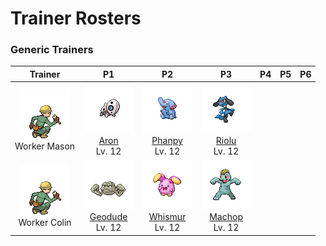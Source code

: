 # Trainer Rosters

### Generic Trainers

| Trainer | P1 | P2 | P3 | P4 | P5 | P6 |
|:-------:|:--:|:--:|:--:|:--:|:--:|:--:|
| ![Worker Mason](../../assets/trainers/worker.png "Worker Mason")<br>Worker Mason | ![Aron](../../assets/sprites/aron/front.gif "Aron")<br>[Aron](../../pokemon/aron.md/)<br>Lv. 12 | ![Phanpy](../../assets/sprites/phanpy/front.gif "Phanpy")<br>[Phanpy](../../pokemon/phanpy.md/)<br>Lv. 12 | ![Riolu](../../assets/sprites/riolu/front.gif "Riolu")<br>[Riolu](../../pokemon/riolu.md/)<br>Lv. 12 |
| ![Worker Colin](../../assets/trainers/worker.png "Worker Colin")<br>Worker Colin | ![Geodude](../../assets/sprites/geodude/front.gif "Geodude")<br>[Geodude](../../pokemon/geodude.md/)<br>Lv. 12 | ![Whismur](../../assets/sprites/whismur/front.gif "Whismur")<br>[Whismur](../../pokemon/whismur.md/)<br>Lv. 12 | ![Machop](../../assets/sprites/machop/front.gif "Machop")<br>[Machop](../../pokemon/machop.md/)<br>Lv. 12 |

